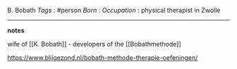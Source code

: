 B. Bobath
*Tags* : #person 
*Born* :
*Occupation* : physical therapist in Zwolle

---
**notes**

wife of [[K. Bobath]] - developers of the [[Bobathmethode]]

https://www.blijgezond.nl/bobath-methode-therapie-oefeningen/